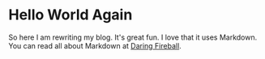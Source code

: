 # Hello World Again

So here I am rewriting my blog. It's great fun. I love that it uses Markdown. You can read all about Markdown at [Daring Fireball](http://daringfireball.net/projects/markdown/).

